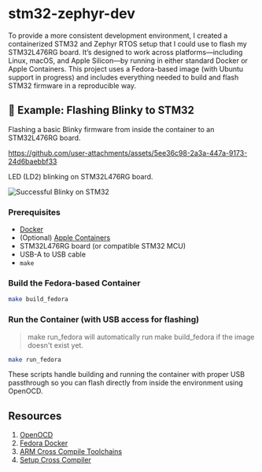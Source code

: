 # stm32-zephyr-dev

To provide a more consistent development environment, I created a containerized STM32 and 
Zephyr RTOS setup that I could use to flash my STM32L476RG board. It’s designed to work 
across platforms—including Linux, macOS, and Apple Silicon—by running in either standard 
Docker or Apple Containers. This project uses a Fedora-based image (with Ubuntu support 
in progress) and includes everything needed to build and flash STM32 firmware in a 
reproducible way.

## 🔦 Example: Flashing Blinky to STM32

Flashing a basic Blinky firmware from inside the container to an STM32L476RG board.

https://github.com/user-attachments/assets/5ee36c98-2a3a-447a-9173-24d6baebbf33

LED (LD2) blinking on STM32L476RG board.

![Successful Blinky on STM32](assets/blinky-demo.gif)

### Prerequisites

- [Docker](https://www.docker.com/)
- (Optional) [Apple Containers](https://developer.apple.com/documentation/applecontainers)
- STM32L476RG board (or compatible STM32 MCU)
- USB-A to USB cable
- `make`

### Build the Fedora-based Container

```bash
make build_fedora
```

### Run the Container (with USB access for flashing)
> make run_fedora will automatically run make build_fedora if the image doesn't exist yet.

```bash
make run_fedora
```

These scripts handle building and running the container with proper USB passthrough so you can flash directly from inside the environment using OpenOCD.

## Resources
1. [OpenOCD](https://openocd.org/)
2. [Fedora Docker](https://hub.docker.com/_/fedora)
3. [ARM Cross Compile Toolchains](https://developer.arm.com/downloads/-/arm-gnu-toolchain-downloads)
4. [Setup Cross Compiler](https://freeelectron.ro/arm-cross-compiler-tutorial-stm32/)

